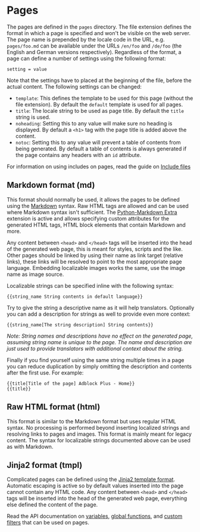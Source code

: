 # Pages #

The pages are defined in the `pages` directory. The file extension defines the
format in which a page is specified and won't be visible on the web server.
The page name is prepended by the locale code in the URL, e.g. `pages/foo.md`
can be available under the URLs `/en/foo` and `/de/foo` (the English and German
versions respectively). Regardless of the format, a page can define a number of
settings using the following format:

    setting = value

Note that the settings have to placed at the beginning of the file, before the
actual content.  The following settings can be changed:

* `template`: This defines the template to be used for this page (without the
  file extension). By default the `default` template is used for all pages.
* `title`: The locale string to be used as page title. By default the `title`
  string is used.
* `noheading`: Setting this to any value will make sure no heading is displayed.
  By default a `<h1>` tag with the page title is added above the content.
* `notoc`: Setting this to any value will prevent a table of contents from being
  generated. By default a table of contents is always generated if the page
  contains any headers with an `id` attribute.

For information on using includes on pages, read the guide on 
[Include files](includes.md)

## Markdown format (md) ##

This format should normally be used, it allows the pages to be defined using the
[Markdown](http://daringfireball.net/projects/markdown/syntax) syntax. Raw HTML
tags are allowed and can be used where Markdown syntax isn't sufficient. The
[Python-Markdown Extra](https://pythonhosted.org/Markdown/extensions/extra.html)
extension is active and allows specifying custom attributes for the generated
HTML tags, HTML block elements that contain Markdown and more.

Any content between `<head>` and `</head>` tags will be inserted into the head
of the generated web page, this is meant for styles, scripts and the like.
Other pages should be linked by using their name as link target (relative links),
these links will be resolved to point to the most appropriate page language.
Embedding localizable images works the same, use the image name as image source.

Localizable strings can be specified inline with the following syntax:

    {{string_name String contents in default language}}

Try to give the string a descriptive name as it will help translators.
Optionally you can add a description for strings as well to provide even more
context:

    {{string_name[The string description] String contents}}

_Note: String names and descriptions have no effect on the generated page,
assuming string name is unique to the page. The name and description are just
used to provide translators with additional context about the string._

Finally if you find yourself using the same string multiple times in a page
you can reduce duplication by simply omitting the description and contents
after the first use. For example:

    {{title[Title of the page] Adblock Plus - Home}}
    {{title}}

## Raw HTML format (html) ##

This format is similar to the Markdown format but uses regular HTML syntax.
No processing is performed beyond inserting localized strings and resolving
links to pages and images. This format is mainly meant for legacy content.
The syntax for localizable strings documented above can be used as with
Markdown.

## Jinja2 format (tmpl) ##

Complicated pages can be defined using the
[Jinja2 template format](http://jinja.pocoo.org/docs/templates/). Automatic
escaping is active so by default values inserted into the page cannot contain
any HTML code. Any content between `<head>` and `</head>` tags will be inserted
into the head of the generated web page, everything else defined the content of
the page.

Read the API documentation on [variables](../api/variables.md), 
[global functions](../api/functions.md), and [custom filters](../api/filters.md) 
that can be used on pages.